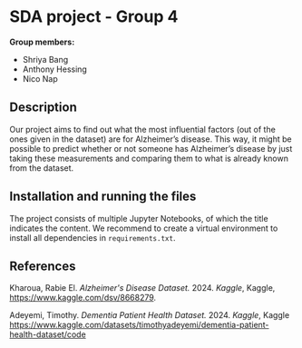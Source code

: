 # SDA project - Group 4

**Group members:**
- Shriya Bang
- Anthony Hessing
- Nico Nap

## Description
Our project aims to find out what the most influential factors (out of the ones
given in the dataset) are for Alzheimer’s disease. This way, it might be possible
to predict whether or not someone has Alzheimer’s disease by just taking these
measurements and comparing them to what is already known from the dataset.

## Installation and running the files
The project consists of multiple Jupyter Notebooks, of which the title indicates
the content. We recommend to create a virtual environment to install all
dependencies in `requirements.txt`.

## References
Kharoua, Rabie El. *Alzheimer's Disease Dataset.* 2024. *Kaggle*, Kaggle,
https://www.kaggle.com/dsv/8668279.

Adeyemi, Timothy. *Dementia Patient Health Dataset.* 2024. *Kaggle*, Kaggle
https://www.kaggle.com/datasets/timothyadeyemi/dementia-patient-health-dataset/code
